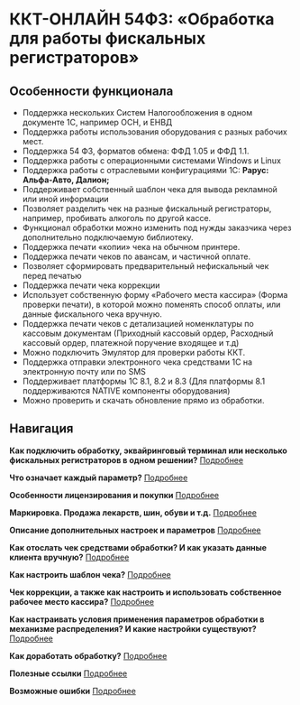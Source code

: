 # ККТ-ОНЛАЙН 54ФЗ: «Обработка для работы фискальных регистраторов» #

## Особенности функционала ##

- Поддержка нескольких Систем Налогообложения в одном документе 1С, например ОСН, и ЕНВД
- Поддержка работы использования оборудования с разных рабочих мест.
- Поддержка 54 ФЗ, форматов обмена: ФФД 1.05 и ФФД 1.1.
- Поддержка работы с операционными системами Windows и Linux
- Поддержка работы с отраслевыми конфигурациями 1С: **Рарус: Альфа-Авто, Далион;**
- Поддерживает собственный шаблон чека для вывода рекламной или иной информации
- Позволяет разделить чек на разные фискальный регистраторы, например,
    пробивать алкоголь по другой кассе.
- Функционал обработки можно изменить под нужды заказчика через дополнительно
    подключаемую библиотеку.
- Поддержка печати «копии» чека на обычном принтере.
- Поддержка печати чеков по авансам, и частичной оплате.
- Позволяет сформировать предварительный нефискальный чек перед печатью
- Поддержка печати чека коррекции
- Использует собственную форму «Рабочего места кассира» (Форма проверки
    печати), в которой можно поменять способ оплаты, или данные фискального чека вручную.
- Поддержка печати чеков с детализацией номенклатуры по кассовым документам
    (Приходный кассовый ордер, Расходный кассовый ордер, платежной поручение
    входящее и т.д)
- Можно подключить Эмулятор для проверки работы ККТ.
- Поддержка отправки электронного чека средствами 1С на электронную почту или
    по SMS
- Поддерживает платформы 1С 8.1, 8.2 и 8.3 (Для платформы 8.1 поддерживаются
    NATIVE компоненты оборудования)
- Можно проверить и скачать обновление прямо из обработки.

## Навигация ##

**Как подключить обработку, эквайринговый терминал или несколько фискальных регистраторов в одном решении?** [Подробнее](Подключение.md)

**Что означает каждый параметр?** [Подробнее](Описание%20параметров.md)

**Особенности лицензирования и покупки** [Подробнее](Лицензирование.md)

**Маркировка. Продажа лекарств, шин, обуви и т.д.** [Подробнее](Маркировка.md)

**Описание дополнительных настроек и параметров** [Подробнее](Инструкция.md)

**Как отослать чек средствами обработки? И как указать данные клиента вручную?** [Подробнее](Управление%20рассылкой.md)

**Как настроить шаблон чека?** [Подробнее](Шаблон%20документа.md)

**Чек коррекции, а также как настроить и использовать собственное рабочее место кассира?** [Подробнее](Форма%20проверки%20печати%20и%20Чек%20Коррекции.md)

**Как настраивать условия применения параметров обработки в механизме распределения? И какие настройки существуют?** [Подробнее](Механизм%20распределения.md)

**Как доработать обработку?** [Подробнее](Для%20программистов.md)

**Полезные ссылки** [Подробнее](Полезные%20ссылки.md)

**Возможные ошибки** [Подробнее](Возможные%20ошибки.md)

